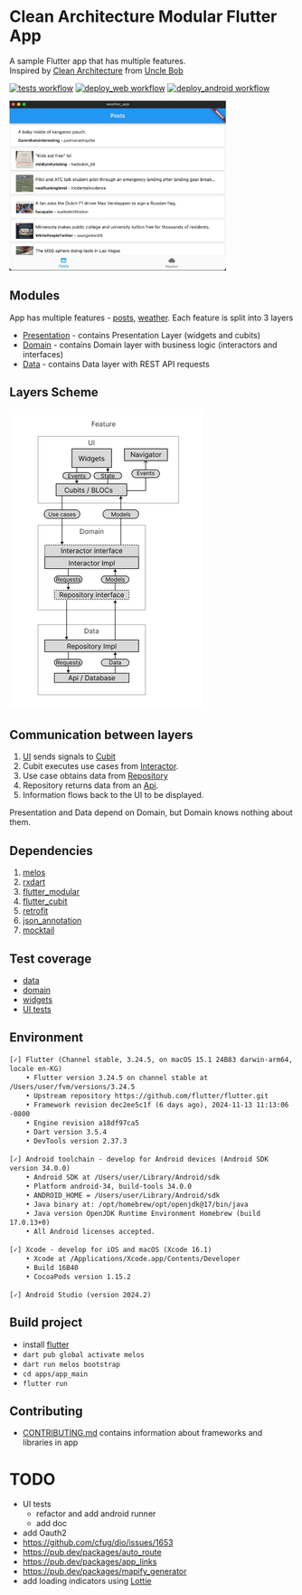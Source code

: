 # Clean Architecture Modular Flutter App

A sample Flutter app that has multiple features.\
Inspired by [Clean Architecture](https://blog.cleancoder.com/uncle-bob/2012/08/13/the-clean-architecture.html) from [Uncle Bob](https://x.com/unclebobmartin)

[![tests workflow](https://github.com/0x384c0/Experiments-flutter/actions/workflows/unit_tests.yml/badge.svg)](https://github.com/0x384c0/Experiments-flutter/actions/workflows/unit_tests.yml)
[![deploy_web workflow](https://github.com/0x384c0/Experiments-flutter/actions/workflows/deploy_web.yml/badge.svg)](https://github.com/0x384c0/Experiments-flutter/actions/workflows/deploy_web.yml)
[![deploy_android workflow](https://github.com/0x384c0/Experiments-flutter/actions/workflows/deploy_android.yml/badge.svg)](https://github.com/0x384c0/Experiments-flutter/actions/workflows/deploy_android.yml)

<img src="/media/mac_app_screenshot.jpg" height="300">

## Modules

App has multiple features - [posts](packages/features/reddit_posts), [weather](packages/features/weather). Each
feature is split into 3 layers

- [Presentation](packages/features/reddit_posts/presentation) - contains Presentation Layer (widgets and
  cubits)
- [Domain](packages/features/reddit_posts/domain) - contains Domain layer with business logic (interactors
  and interfaces)
- [Data](packages/features/reddit_posts/data) - contains Data layer with REST API requests

## Layers Scheme

![layers](/media/layers.jpg)

## Communication between layers

1. [UI](packages/features/reddit_posts/presentation/lib/src/widgets/posts_screen.dart) sends signals
   to [Cubit](packages/features/reddit_posts/presentation/lib/src/widgets/posts_cubit.dart)
1. Cubit executes use cases
   from [Interactor](packages/features/reddit_posts/domain/lib/src/use_cases/interactor.dart).
1. Use case obtains data
   from [Repository](packages/features/reddit_posts/data/lib/repository/remote_repository.dart)
1. Repository returns data from an [Api](packages/features/reddit_posts/data/lib/api/reddit_api.dart).
1. Information flows back to the UI to be displayed.

Presentation and Data depend on Domain, but Domain knows nothing about them.

## Dependencies

1. [melos](https://pub.dev/packages/melos)
1. [rxdart](https://pub.dev/packages/rxdart)
1. [flutter_modular](https://pub.dev/packages/flutter_modular)
1. [flutter_cubit](https://pub.dev/documentation/flutter_cubit/latest/)
1. [retrofit](https://pub.dev/packages/retrofit)
1. [json_annotation](https://pub.dev/packages/json_annotation)
1. [mocktail](https://pub.dev/packages/mocktail)

## Test coverage

- [data](packages/features/weather/data/test)
- [domain](packages/features/weather/domain/test/interactor_test.dart)
- [widgets](packages/features/weather/presentation/test)
- [UI tests](apps/app_main/ui_tests/features)

## Environment
```
[✓] Flutter (Channel stable, 3.24.5, on macOS 15.1 24B83 darwin-arm64, locale en-KG)
    • Flutter version 3.24.5 on channel stable at /Users/user/fvm/versions/3.24.5
    • Upstream repository https://github.com/flutter/flutter.git
    • Framework revision dec2ee5c1f (6 days ago), 2024-11-13 11:13:06 -0800
    • Engine revision a18df97ca5
    • Dart version 3.5.4
    • DevTools version 2.37.3

[✓] Android toolchain - develop for Android devices (Android SDK version 34.0.0)
    • Android SDK at /Users/user/Library/Android/sdk
    • Platform android-34, build-tools 34.0.0
    • ANDROID_HOME = /Users/user/Library/Android/sdk
    • Java binary at: /opt/homebrew/opt/openjdk@17/bin/java
    • Java version OpenJDK Runtime Environment Homebrew (build 17.0.13+0)
    • All Android licenses accepted.

[✓] Xcode - develop for iOS and macOS (Xcode 16.1)
    • Xcode at /Applications/Xcode.app/Contents/Developer
    • Build 16B40
    • CocoaPods version 1.15.2

[✓] Android Studio (version 2024.2)
```

## Build project
* install [flutter](https://docs.flutter.dev/get-started/install)
* `dart pub global activate melos`
* `dart run melos bootstrap`
* `cd apps/app_main` 
* `flutter run `

## Contributing
* [CONTRIBUTING.md](CONTRIBUTING.md) contains information about frameworks and libraries in app

# TODO
* UI tests
  * refactor and add android runner
  * add doc
* add Oauth2
* https://github.com/cfug/dio/issues/1653
* https://pub.dev/packages/auto_route
* https://pub.dev/packages/app_links
* https://pub.dev/packages/mapify_generator
* add loading indicators using [Lottie](https://pub.dev/packages/lottie)
